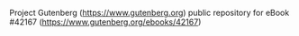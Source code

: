 Project Gutenberg (https://www.gutenberg.org) public repository for eBook #42167 (https://www.gutenberg.org/ebooks/42167)
